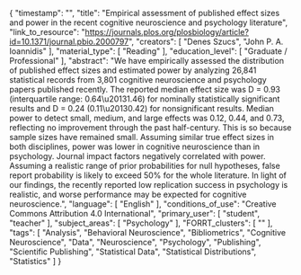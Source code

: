 {
    "timestamp": "",
    "title": "Empirical assessment of published effect sizes and power in the recent cognitive neuroscience and psychology literature",
    "link_to_resource": "https://journals.plos.org/plosbiology/article?id=10.1371/journal.pbio.2000797",
    "creators": [
        "Denes Szucs",
        "John P. A. Ioannidis"
    ],
    "material_type": [
        "Reading"
    ],
    "education_level": [
        "Graduate / Professional"
    ],
    "abstract": "We have empirically assessed the distribution of published effect sizes and estimated power by analyzing 26,841 statistical records from 3,801 cognitive neuroscience and psychology papers published recently. The reported median effect size was D = 0.93 (interquartile range: 0.64\u20131.46) for nominally statistically significant results and D = 0.24 (0.11\u20130.42) for nonsignificant results. Median power to detect small, medium, and large effects was 0.12, 0.44, and 0.73, reflecting no improvement through the past half-century. This is so because sample sizes have remained small. Assuming similar true effect sizes in both disciplines, power was lower in cognitive neuroscience than in psychology. Journal impact factors negatively correlated with power. Assuming a realistic range of prior probabilities for null hypotheses, false report probability is likely to exceed 50% for the whole literature. In light of our findings, the recently reported low replication success in psychology is realistic, and worse performance may be expected for cognitive neuroscience.",
    "language": [
        "English"
    ],
    "conditions_of_use": "Creative Commons Attribution 4.0 International",
    "primary_user": [
        "student",
        "teacher"
    ],
    "subject_areas": [
        "Psychology"
    ],
    "FORRT_clusters": [
        ""
    ],
    "tags": [
        "Analysis",
        "Behavioral Neuroscience",
        "Bibliometrics",
        "Cognitive Neuroscience",
        "Data",
        "Neuroscience",
        "Psychology",
        "Publishing",
        "Scientific Publishing",
        "Statistical Data",
        "Statistical Distributions",
        "Statistics"
    ]
}